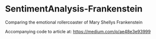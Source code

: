 # SentimentAnalysis-Frankenstein
Comparing the emotional rollercoaster of Mary Shellys Frankenstein

Accompanying code to article at:
https://medium.com/p/ae48e3e93999
